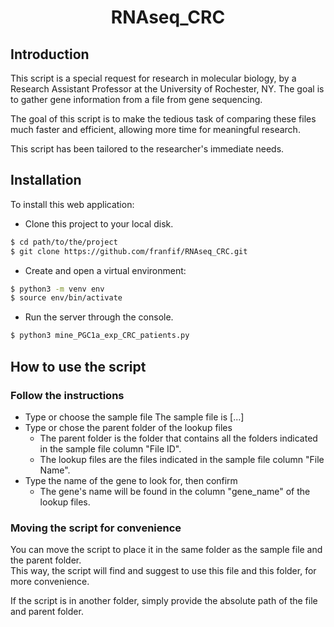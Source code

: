 <h1 align="center">
RNAseq_CRC
</h1>

## Introduction
This script is a special request for research in molecular biology, by a Research Assistant Professor at the University of Rochester, NY.
The goal is to gather gene information from a file from gene sequencing.

The goal of this script is to make the tedious task of comparing these files much 
faster and efficient, allowing more time for meaningful research.

This script has been tailored to the researcher's immediate needs.

## Installation
To install this web application:
- Clone this project to your local disk.
```bash
$ cd path/to/the/project
$ git clone https://github.com/franfif/RNAseq_CRC.git
```
- Create and open a virtual environment:
```bash
$ python3 -m venv env
$ source env/bin/activate 
```
- Run the server through the console.
```bash
$ python3 mine_PGC1a_exp_CRC_patients.py
```


## How to use the script
### Follow the instructions
  - Type or choose the sample file
The sample file is [...]
  - Type or chose the parent folder of the lookup files
    - The parent folder is the folder that contains all the folders indicated in the sample 
      file column "File ID".<br>
    - The lookup files are the files indicated in the sample file column "File Name".
  - Type the name of the gene to look for, then confirm
    - The gene's name will be found in the column "gene_name" of the lookup files.

### Moving the script for convenience
You can move the script to place it in the same folder as the sample file and the parent folder.<br>
This way, the script will find and suggest to use this file and this folder, for more convenience.

If the script is in another folder, simply provide the absolute path of the file and parent folder.
